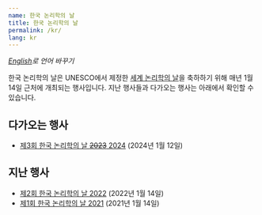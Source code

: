 ```yaml
---
name: 한국 논리학의 날
title: 한국 논리학의 날
permalink: /kr/
lang: kr
---
```


_[English](..)로 언어 바꾸기_


한국 논리학의 날은 UNESCO에서 제정한 [세계 논리학의 날](https://en.unesco.org/commemorations/worldlogicday)을 축하하기 위해 매년 1월 14일 근처에 개최되는 행사입니다. 
지난 행사들과 다가오는 행사는 아래에서 확인할 수 있습니다.

## 다가오는 행사

- [제3회 한국 논리학의 날 ~~2023~~ 2024](2024) (2024년 1월 12일)

## 지난 행사

- [제2회 한국 논리학의 날 2022](2022) (2022년 1월 14일)
- [제1회 한국 논리학의 날 2021](2021) (2021년 1월 14일)



